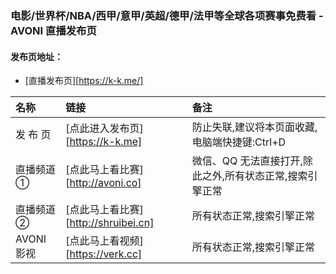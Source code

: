 ### 电影/世界杯/NBA/西甲/意甲/英超/德甲/法甲等全球各项赛事免费看 - AVONI 直播发布页

#### 发布页地址：

- [直播发布页][https://k-k.me/]

| 名称       | 链接                                 | 备注                                                     |
| :--------- | :----------------------------------- | :------------------------------------------------------- |
| 发 布 页   | [点此进入发布页][https://k-k.me]     | 防止失联,建议将本页面收藏,电脑端快捷键:Ctrl+D            |
| 直播频道 ① | [点此马上看比赛][http://avoni.co]    | 微信、QQ 无法直接打开,除此之外,所有状态正常,搜索引擎正常 |
| 直播频道 ② | [点此马上看比赛][http://shruibei.cn] | 所有状态正常,搜索引擎正常                                |
| AVONI影视 | [点此马上看视频][https://verk.cc] | 所有状态正常,搜索引擎正常                                |
